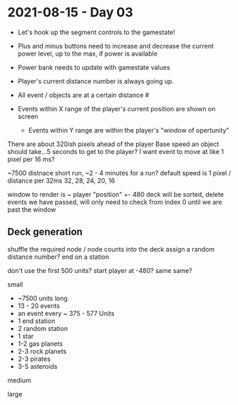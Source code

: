 # 2021-08-15 - Day 03
- Let's hook up the segment controls to the gamestate!
- Plus and minus buttons need to increase and decrease the current power level, up to the max, if power is available
- Power bank needs to update with gamestate values


- Player's current distance number is always going up.
- All event / objects are at a certain distance #
- Events within X range of the player's current position are shown on screen
  - Events within Y range are within the player's "window of opertunity"

There are about 320ish pixels ahead of the player
Base speed an object should take...5 seconds to get to the player?
I want event to move at like 1 pixel per 16 ms?

~7500 distnace short run, ~2 - 4 minutes for a run?
default speed is 1 pixel / distance per 32ms
32, 28, 24, 20, 16

window to render is ~ player "position" +- 480
deck will be sorted, delete events we have passed, will only need to check from index 0 until we are past the window

## Deck generation
shuffle the required node / node counts into the deck
assign a random distance number?
end on a station

don't use the first 500 units? start player at -480? same same?


small
  - ~7500 units long
  - 13 - 20 events
  - an event every ~ 375 - 577 Units
  - 1 end station
  - 2 random station
  - 1 star
  - 1-2 gas planets
  - 2-3 rock planets
  - 2-3 pirates
  - 3-5 asteroids

medium

large
